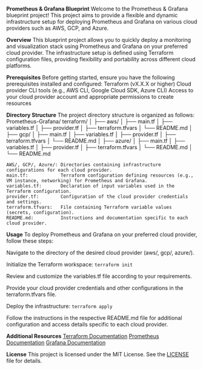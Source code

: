 **Prometheus & Grafana Blueprint** 
    Welcome to the Prometheus & Grafana blueprint project! This project aims to provide a flexible and dynamic infrastructure setup for deploying Prometheus and Grafana on various cloud providers such as AWS, GCP, and Azure.

**Overview**
    This blueprint project allows you to quickly deploy a monitoring and visualization stack using Prometheus and Grafana on your preferred cloud provider. The infrastructure setup is defined using Terraform configuration files, providing flexibility and portability across different cloud platforms.

**Prerequisites** 
    Before getting started, ensure you have the following prerequisites installed and configured:
     Terraform (vX.X.X or higher)
     Cloud provider CLI tools (e.g., AWS CLI, Google Cloud SDK, Azure CLI)
     Access to your cloud provider account and appropriate permissions to create resources

**Directory Structure** 
    The project directory structure is organized as follows:
Prometheus-Grafana/
 terraform/
│
├── aws/
│   ├── main.tf
│   ├── variables.tf
│   ├── provider.tf
│   ├── terraform.tfvars
│   └── README.md
│
├── gcp/
│   ├── main.tf
│   ├── variables.tf
│   ├── provider.tf
│   ├── terraform.tfvars
│   └── README.md
│
├── azure/
│   ├── main.tf
│   ├── variables.tf
│   ├── provider.tf
│   ├── terraform.tfvars
│   └── README.md
│
└── README.md

    AWS/, GCP/, Azure/: Directories containing infrastructure configurations for each cloud provider.
    main.tf:            Terraform configuration defining resources (e.g., VM instance, networking) for Prometheus and Grafana.
    variables.tf:       Declaration of input variables used in the Terraform configuration.
    provider.tf:        Configuration of the cloud provider credentials and settings.
    terraform.tfvars:   File containing Terraform variable values (secrets, configuration).
    README.md:          Instructions and documentation specific to each cloud provider.

**Usage**
To deploy Prometheus and Grafana on your preferred cloud provider, follow these steps:

Navigate to the directory of the desired cloud provider (aws/, gcp/, azure/).

Initialize the Terraform workspace:
     `terraform init`

Review and customize the variables.tf file according to your requirements.

Provide your cloud provider credentials and other configurations in the terraform.tfvars file.

Deploy the infrastructure:
     `terraform apply`

Follow the instructions in the respective README.md file for additional configuration and access details specific to each cloud provider.

**Additional Resources**
    [Terraform Documentation](https://developer.hashicorp.com/terraform)
    [Prometheus Documentation](https://prometheus.io/docs/introduction/overview/)
    [Grafana Documentation](https://grafana.com/docs/grafana/latest/)


**License**
This project is licensed under the MIT License. See the [LICENSE](LICENSE) file for details.

